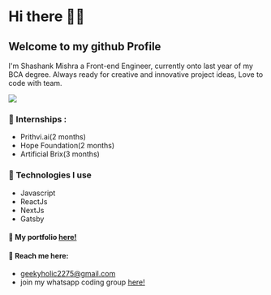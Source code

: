 
# Hi there 👋🏼
## Welcome to my github Profile

I'm Shashank Mishra a Front-end Engineer, currently onto last year of my BCA degree.
Always ready for creative and innovative project ideas, Love to code with team.


![](https://res.cloudinary.com/doeyjlh9k/image/upload/v1609753549/web_dwfk2k.gif)

### 🔭 Internships :
- Prithvi.ai(2 months)
- Hope Foundation(2 months)
- Artificial Brix(3 months)

### 🌱 Technologies I use

- Javascript
- ReactJs
- NextJs
- Gatsby

#### 👤 My portfolio [here!](https://shashank-mishra.now.sh)
#### 💬 Reach me here: 
- geekyholic2275@gmail.com
- join my whatsapp coding group [here!](https://chat.whatsapp.com/BzKAvQuLx6RCWRSaDzTO5r)
